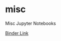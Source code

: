 # misc
Misc Jupyter Notebooks

[Binder Link](https://mybinder.org/v2/gh/beginnerSC/misc/4ba8d955654db4ebd190dbf74c9871635f551f63)
